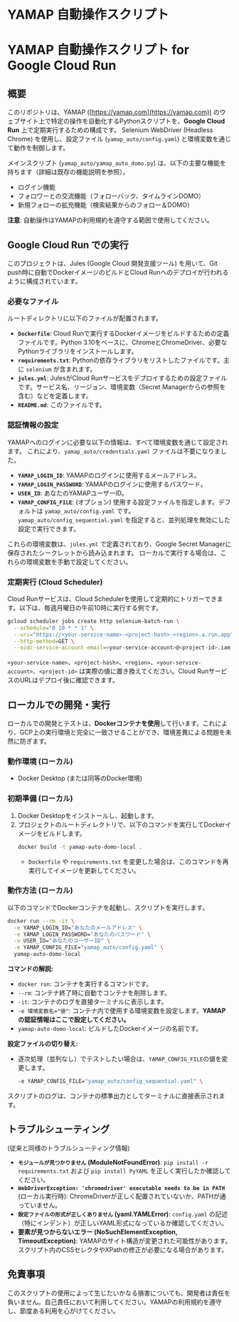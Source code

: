 # YAMAP 自動操作スクリプト

# YAMAP 自動操作スクリプト for Google Cloud Run

## 概要

このリポジトリは、YAMAP ([https://yamap.com](https://yamap.com)) のウェブサイト上で特定の操作を自動化するPythonスクリプトを、**Google Cloud Run** 上で定期実行するための構成です。
Selenium WebDriver (Headless Chrome) を使用し、設定ファイル (`yamap_auto/config.yaml`) と環境変数を通じて動作を制御します。

メインスクリプト (`yamap_auto/yamap_auto_domo.py`) は、以下の主要な機能を持ちます（詳細は既存の機能説明を参照）。

*   ログイン機能
*   フォロワーとの交流機能（フォローバック、タイムラインDOMO）
*   新規フォローの拡充機能（検索結果からのフォロー＆DOMO）

**注意**: 自動操作はYAMAPの利用規約を遵守する範囲で使用してください。

## Google Cloud Run での実行

このプロジェクトは、Jules (Google Cloud 開発支援ツール) を用いて、Git push時に自動でDockerイメージのビルドとCloud Runへのデプロイが行われるように構成されています。

### 必要なファイル

ルートディレクトリに以下のファイルが配置されます。

*   **`Dockerfile`**: Cloud Runで実行するDockerイメージをビルドするための定義ファイルです。Python 3.10をベースに、ChromeとChromeDriver、必要なPythonライブラリをインストールします。
*   **`requirements.txt`**: Pythonの依存ライブラリをリストしたファイルです。主に `selenium` が含まれます。
*   **`jules.yml`**: JulesがCloud Runサービスをデプロイするための設定ファイルです。サービス名、リージョン、環境変数（Secret Managerからの参照を含む）などを定義します。
*   **`README.md`**: このファイルです。

### 認証情報の設定

YAMAPへのログインに必要な以下の情報は、すべて環境変数を通じて設定されます。
これにより、`yamap_auto/credentials.yaml` ファイルは不要になりました。

-   **`YAMAP_LOGIN_ID`**: YAMAPのログインに使用するメールアドレス。
-   **`YAMAP_LOGIN_PASSWORD`**: YAMAPのログインに使用するパスワード。
-   **`USER_ID`**: あなたのYAMAPユーザーID。
-   **`YAMAP_CONFIG_FILE`**: (オプション) 使用する設定ファイルを指定します。デフォルトは `yamap_auto/config.yaml` です。`yamap_auto/config_sequential.yaml` を指定すると、並列処理を無効にした設定で実行できます。

これらの環境変数は、`jules.yml` で定義されており、Google Secret Managerに保存されたシークレットから読み込まれます。
ローカルで実行する場合は、これらの環境変数を手動で設定してください。

### 定期実行 (Cloud Scheduler)

Cloud Runサービスは、Cloud Schedulerを使用して定期的にトリガーできます。以下は、毎週月曜日の午前10時に実行する例です。

```bash
gcloud scheduler jobs create http selenium-batch-run \
  --schedule="0 10 * * 1" \
  --uri="https://<your-service-name>-<project-hash>-<region>.a.run.app" \
  --http-method=GET \
  --oidc-service-account-email=<your-service-account>@<project-id>.iam.gserviceaccount.com
```
`<your-service-name>`、`<project-hash>`、`<region>`、`<your-service-account>`、`<project-id>` は実際の値に置き換えてください。Cloud RunサービスのURLはデプロイ後に確認できます。

## ローカルでの開発・実行

ローカルでの開発とテストは、**Dockerコンテナを使用**して行います。これにより、GCP上の実行環境と完全に一致させることができ、環境差異による問題を未然に防ぎます。

### 動作環境 (ローカル)

-   Docker Desktop (または同等のDocker環境)

### 初期準備 (ローカル)

1.  Docker Desktopをインストールし、起動します。
2.  プロジェクトのルートディレクトリで、以下のコマンドを実行してDockerイメージをビルドします。
    ```bash
    docker build -t yamap-auto-domo-local .
    ```
    -   `Dockerfile` や `requirements.txt` を変更した場合は、このコマンドを再実行してイメージを更新してください。

### 動作方法 (ローカル)

以下のコマンドでDockerコンテナを起動し、スクリプトを実行します。

```bash
docker run --rm -it \
  -e YAMAP_LOGIN_ID="あなたのメールアドレス" \
  -e YAMAP_LOGIN_PASSWORD="あなたのパスワード" \
  -e USER_ID="あなたのユーザーID" \
  -e YAMAP_CONFIG_FILE="yamap_auto/config.yaml" \
  yamap-auto-domo-local
```

**コマンドの解説:**

-   `docker run`: コンテナを実行するコマンドです。
-   `--rm`: コンテナ終了時に自動でコンテナを削除します。
-   `-it`: コンテナのログを直接ターミナルに表示します。
-   `-e 環境変数名="値"`: コンテナ内で使用する環境変数を設定します。**YAMAPの認証情報はここで設定してください。**
-   `yamap-auto-domo-local`: ビルドしたDockerイメージの名前です。

**設定ファイルの切り替え:**

-   逐次処理（並列なし）でテストしたい場合は、`YAMAP_CONFIG_FILE`の値を変更します。
    ```bash
    -e YAMAP_CONFIG_FILE="yamap_auto/config_sequential.yaml" \
    ```

スクリプトのログは、コンテナの標準出力としてターミナルに直接表示されます。

## トラブルシューティング

(従来と同様のトラブルシューティング情報)

-   **`モジュールが見つかりません` (ModuleNotFoundError)**:
    `pip install -r requirements.txt` および `pip install PyYAML` を正しく実行したか確認してください。
-   **`WebDriverException: 'chromedriver' executable needs to be in PATH`** (ローカル実行時):
    ChromeDriverが正しく配置されていないか、PATHが通っていません。
-   **`設定ファイルの形式が正しくありません` (yaml.YAMLError)**:
    `config.yaml` の記述（特にインデント）が正しいYAML形式になっているか確認してください。
-   **要素が見つからないエラー (NoSuchElementException, TimeoutException)**:
    YAMAPのサイト構造が変更された可能性があります。スクリプト内のCSSセレクタやXPathの修正が必要になる場合があります。

## 免責事項

このスクリプトの使用によって生じたいかなる損害についても、開発者は責任を負いません。自己責任において利用してください。YAMAPの利用規約を遵守し、節度ある利用を心がけてください。
